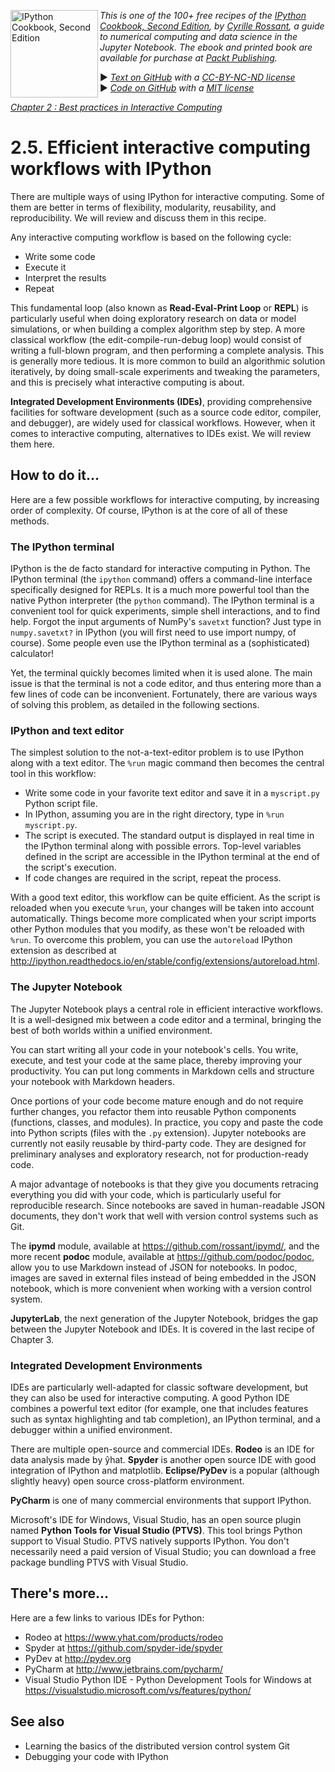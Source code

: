 <a href="https://github.com/ipython-books/cookbook-2nd"><img src="../cover-cookbook-2nd.png" align="left" alt="IPython Cookbook, Second Edition" height="140" /></a> *This is one of the 100+ free recipes of the [IPython Cookbook, Second Edition](https://github.com/ipython-books/cookbook-2nd), by [Cyrille Rossant](http://cyrille.rossant.net), a guide to numerical computing and data science in the Jupyter Notebook. The ebook and printed book are available for purchase at [Packt Publishing](https://www.packtpub.com/big-data-and-business-intelligence/ipython-interactive-computing-and-visualization-cookbook-second-e).*

▶ *[Text on GitHub](https://github.com/ipython-books/cookbook-2nd) with a [CC-BY-NC-ND license](https://creativecommons.org/licenses/by-nc-nd/3.0/us/legalcode)*  
▶ *[Code on GitHub](https://github.com/ipython-books/cookbook-2nd-code) with a [MIT license](https://opensource.org/licenses/MIT)*

[*Chapter 2 : Best practices in Interactive Computing*](./)

# 2.5. Efficient interactive computing workflows with IPython

There are multiple ways of using IPython for interactive computing. Some of them are better in terms of flexibility, modularity, reusability, and reproducibility. We will review and discuss them in this recipe.

Any interactive computing workflow is based on the following cycle:

* Write some code
* Execute it
* Interpret the results
* Repeat

This fundamental loop (also known as **Read-Eval-Print Loop** or **REPL**) is particularly useful when doing exploratory research on data or model simulations, or when building a complex algorithm step by step. A more classical workflow (the edit-compile-run-debug loop) would consist of writing a full-blown program, and then performing a complete analysis. This is generally more tedious. It is more common to build an algorithmic solution iteratively, by doing small-scale experiments and tweaking the parameters, and this is precisely what interactive computing is about.

**Integrated Development Environments (IDEs)**, providing comprehensive facilities for software development (such as a source code editor, compiler, and debugger), are widely used for classical workflows. However, when it comes to interactive computing, alternatives to IDEs exist. We will review them here.

## How to do it...

Here are a few possible workflows for interactive computing, by increasing order of complexity. Of course, IPython is at the core of all of these methods.

### The IPython terminal

IPython is the de facto standard for interactive computing in Python. The IPython terminal (the `ipython` command) offers a command-line interface specifically designed for REPLs. It is a much more powerful tool than the native Python interpreter (the `python` command). The IPython terminal is a convenient tool for quick experiments, simple shell interactions, and to find help. Forgot the input arguments of NumPy's `savetxt` function? Just type in `numpy.savetxt?` in IPython (you will first need to use import numpy, of course). Some people even use the IPython terminal as a (sophisticated) calculator!

Yet, the terminal quickly becomes limited when it is used alone. The main issue is that the terminal is not a code editor, and thus entering more than a few lines of code can be inconvenient. Fortunately, there are various ways of solving this problem, as detailed in the following sections.

### IPython and text editor

The simplest solution to the not-a-text-editor problem is to use IPython along with a text editor. The `%run` magic command then becomes the central tool in this workflow:

* Write some code in your favorite text editor and save it in a `myscript.py` Python script file.
* In IPython, assuming you are in the right directory, type in `%run myscript.py`.
* The script is executed. The standard output is displayed in real time in the IPython terminal along with possible errors. Top-level variables defined in the script are accessible in the IPython terminal at the end of the script's execution.
* If code changes are required in the script, repeat the process.

With a good text editor, this workflow can be quite efficient. As the script is reloaded when you execute `%run`, your changes will be taken into account automatically. Things become more complicated when your script imports other Python modules that you modify, as these won't be reloaded with `%run`. To overcome this problem, you can use the `autoreload` IPython extension as described at http://ipython.readthedocs.io/en/stable/config/extensions/autoreload.html.

### The Jupyter Notebook

The Jupyter Notebook plays a central role in efficient interactive workflows. It is a well-designed mix between a code editor and a terminal, bringing the best of both worlds within a unified environment.

You can start writing all your code in your notebook's cells. You write, execute, and test your code at the same place, thereby improving your productivity. You can put long comments in Markdown cells and structure your notebook with Markdown headers.

Once portions of your code become mature enough and do not require further changes, you refactor them into reusable Python components (functions, classes, and modules). In practice, you copy and paste the code into Python scripts (files with the `.py` extension). Jupyter notebooks are currently not easily reusable by third-party code. They are designed for preliminary analyses and exploratory research, not for production-ready code.

A major advantage of notebooks is that they give you documents retracing everything you did with your code, which is particularly useful for reproducible research. Since notebooks are saved in human-readable JSON documents, they don't work that well with version control systems such as Git.

The **ipymd** module, available at https://github.com/rossant/ipymd/, and the more recent **podoc** module, available at https://github.com/podoc/podoc, allow you to use Markdown instead of JSON for notebooks. In podoc, images are saved in external files instead of being embedded in the JSON notebook, which is more convenient when working with a version control system.

**JupyterLab**, the next generation of the Jupyter Notebook, bridges the gap between the Jupyter Notebook and IDEs. It is covered in the last recipe of Chapter 3.

### Integrated Development Environments

IDEs are particularly well-adapted for classic software development, but they can also be used for interactive computing. A good Python IDE combines a powerful text editor (for example, one that includes features such as syntax highlighting and tab completion), an IPython terminal, and a debugger within a unified environment.

There are multiple open-source and commercial IDEs. **Rodeo** is an IDE for data analysis made by ŷhat. **Spyder** is another open source IDE with good integration of IPython and matplotlib. **Eclipse/PyDev** is a popular (although slightly heavy) open source cross-platform environment.

**PyCharm** is one of many commercial environments that support IPython.

Microsoft's IDE for Windows, Visual Studio, has an open source plugin named **Python Tools for Visual Studio (PTVS)**. This tool brings Python support to Visual Studio. PTVS natively supports IPython. You don't necessarily need a paid version of Visual Studio; you can download a free package bundling PTVS with Visual Studio.

## There's more...

Here are a few links to various IDEs for Python:

* Rodeo at https://www.yhat.com/products/rodeo
* Spyder at https://github.com/spyder-ide/spyder
* PyDev at http://pydev.org
* PyCharm at http://www.jetbrains.com/pycharm/
* Visual Studio Python IDE - Python Development Tools for Windows at 
https://visualstudio.microsoft.com/vs/features/python/

## See also

* Learning the basics of the distributed version control system Git
* Debugging your code with IPython
